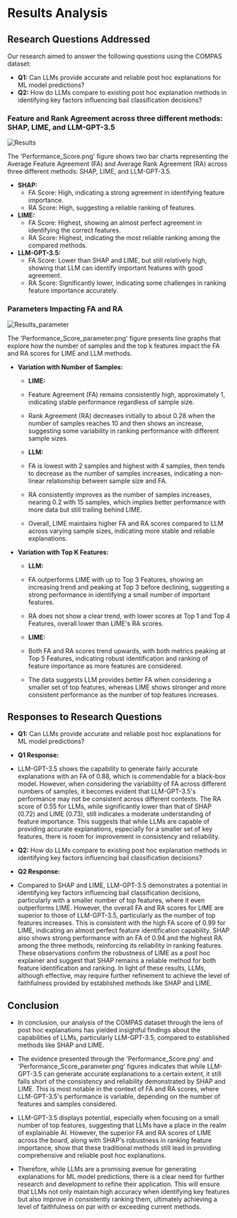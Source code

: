 # Results Analysis

## Research Questions Addressed

Our research aimed to answer the following questions using the COMPAS dataset:

- **Q1:** Can LLMs provide accurate and reliable post hoc explanations for ML model predictions?
- **Q2:** How do LLMs compare to existing post hoc explanation methods in identifying key factors influencing bail classification decisions?


### Feature and Rank Agreement across three different methods: SHAP, LIME, and LLM-GPT-3.5

![Results](Performance_Score.png)

The 'Performance_Score.png' figure shows two bar charts representing the Average Feature Agreement (FA) and Average Rank Agreement (RA) across three different methods: SHAP, LIME, and LLM-GPT-3.5.

- **SHAP:**
  - FA Score: High, indicating a strong agreement in identifying feature importance.
  - RA Score: High, suggesting a reliable ranking of features.
- **LIME:**
  - FA Score: Highest, showing an almost perfect agreement in identifying the correct features.
  - RA Score: Highest, indicating the most reliable ranking among the compared methods.
- **LLM-GPT-3.5:**
  - FA Score: Lower than SHAP and LIME, but still relatively high, showing that LLM can identify important features with good agreement.
  - RA Score: Significantly lower, indicating some challenges in ranking feature importance accurately.

### Parameters Impacting FA and RA

![Results_parameter](Performance_Score_parameter.png)

The 'Performance_Score_parameter.png' figure presents line graphs that explore how the number of samples and the top k features impact the FA and RA scores for LIME and LLM methods.

- **Variation with Number of Samples:**
  - **LIME:**
  - Feature Agreement (FA) remains consistently high, approximately 1, indicating stable performance regardless of sample size.
  - Rank Agreement (RA) decreases initially to about 0.28 when the number of samples reaches 10 and then shows an increase, suggesting some variability in ranking performance with different sample sizes.

  - **LLM:**
  - FA is lowest with 2 samples and highest with 4 samples, then tends to decrease as the number of samples increases, indicating a non-linear relationship between sample size and FA.
  - RA consistently improves as the number of samples increases, nearing 0.2 with 15 samples, which implies better performance with more data but still trailing behind LIME.

  - Overall, LIME maintains higher FA and RA scores compared to LLM across varying sample sizes, indicating more stable and reliable explanations.  

- **Variation with Top K Features:**
  - **LLM:**
  - FA outperforms LIME with up to Top 3 Features, showing an increasing trend and peaking at Top 3 before declining, suggesting a strong performance in identifying a small number of important features.
  - RA does not show a clear trend, with lower scores at Top 1 and Top 4 Features, overall lower than LIME's RA scores.

  - **LIME:**
  - Both FA and RA scores trend upwards, with both metrics peaking at Top 5 Features, indicating robust identification and ranking of feature importance as more features are considered.

  - The data suggests LLM provides better FA when considering a smaller set of top features, whereas LIME shows stronger and more consistent performance as the number of top features increases.


## Responses to Research Questions

- **Q1:** Can LLMs provide accurate and reliable post hoc explanations for ML model predictions?
- **Q1 Response:**
- LLM-GPT-3.5 shows the capability to generate fairly accurate explanations with an FA of 0.88, which is commendable for a black-box model.  However, when considering the variability of FA across different numbers of samples, it becomes evident that LLM-GPT-3.5's performance may not be consistent across different contexts.  The RA score of 0.55 for LLMs, while significantly lower than that of SHAP (0.72) and LIME (0.73), still indicates a moderate understanding of feature importance.  This suggests that while LLMs are capable of providing accurate explanations, especially for a smaller set of key features, there is room for improvement in consistency and reliability.

- **Q2:** How do LLMs compare to existing post hoc explanation methods in identifying key factors influencing bail classification decisions?
- **Q2 Response:**
- Compared to SHAP and LIME, LLM-GPT-3.5 demonstrates a potential in identifying key factors influencing bail classification decisions, particularly with a smaller number of top features, where it even outperforms LIME.  However, the overall FA and RA scores for LIME are superior to those of LLM-GPT-3.5, particularly as the number of top features increases.  This is consistent with the high FA score of 0.99 for LIME, indicating an almost perfect feature identification capability.  SHAP also shows strong performance with an FA of 0.94 and the highest RA among the three methods, reinforcing its reliability in ranking features.  These observations confirm the robustness of LIME as a post hoc explainer and suggest that SHAP remains a reliable method for both feature identification and ranking.  In light of these results, LLMs, although effective, may require further refinement to achieve the level of faithfulness provided by established methods like SHAP and LIME.

## Conclusion

- In conclusion, our analysis of the COMPAS dataset through the lens of post hoc explanations has yielded insightful findings about the capabilities of LLMs, particularly LLM-GPT-3.5, compared to established methods like SHAP and LIME. 

- The evidence presented through the 'Performance_Score.png' and 'Performance_Score_parameter.png' figures indicates that while LLM-GPT-3.5 can generate accurate explanations to a certain extent, it still falls short of the consistency and reliability demonstrated by SHAP and LIME. This is most notable in the context of FA and RA scores, where LLM-GPT-3.5's performance is variable, depending on the number of features and samples considered. 

- LLM-GPT-3.5 displays potential, especially when focusing on a small number of top features, suggesting that LLMs have a place in the realm of explainable AI. However, the superior FA and RA scores of LIME across the board, along with SHAP's robustness in ranking feature importance, show that these traditional methods still lead in providing comprehensive and reliable post hoc explanations. 

- Therefore, while LLMs are a promising avenue for generating explanations for ML model predictions, there is a clear need for further research and development to refine their application. This will ensure that LLMs not only maintain high accuracy when identifying key features but also improve in consistently ranking them, ultimately achieving a level of faithfulness on par with or exceeding current methods.



